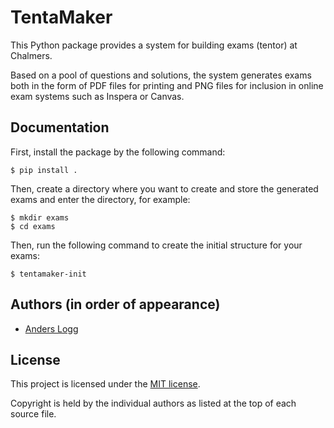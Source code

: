 # TentaMaker

This Python package provides a system for building exams (tentor) at Chalmers.

Based on a pool of questions and solutions, the system generates exams both in
the form of PDF files for printing and PNG files for inclusion in online exam
systems such as Inspera or Canvas.

## Documentation

First, install the package by the following command:

    $ pip install .

Then, create a directory where you want to create and store the generated exams
and enter the directory, for example:

    $ mkdir exams
    $ cd exams

Then, run the following command to create the initial structure for your exams:

    $ tentamaker-init

## Authors (in order of appearance)

* [Anders Logg](http://anders.logg.org)

## License

This project is licensed under the
[MIT license](https://opensource.org/licenses/MIT).

Copyright is held by the individual authors as listed at the top of
each source file.
